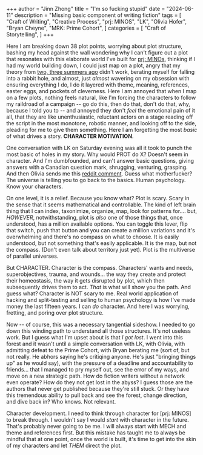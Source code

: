 +++
author = "Jinn Zhong"
title = "I'm so fucking stupid"
date = "2024-06-11"
description = "Missing basic component of writing fiction"
tags = [
    "Craft of Writing",
    "Creative Process",
    "prj: MINOS",
    "LK",
    "Olivia Hofer",
    "Bryan Cheyne",
    "MRK: Prime Cohort",
]
categories = [
    "Craft of Storytelling",
]
+++

Here I am breaking down 38 plot points, worrying about plot structure, bashing my head against the wall wondering why I can't figure out a plot that resonates with this elaborate world I've built for [prj: MINOs](https://journal.jinnzhong.com/tags/prj-minos/), thinking if I had my world building down, I could just map on a plot, angry that my theory from [two, three summers ago](https://journal.jinnzhong.com/fiction-writing-plan/) didn't work, berating myself for falling into a rabbit hole, and almost, just _almost_ wavering on my obsession with ensuring everything I do, I do it layered with theme, meaning, references, easter eggs, and pockets of cleverness. Here I am annoyed that when I map on a few plots, nothing feels natural, like I'm forcing the characters to follow my raildroad of a campaign -- go do this, then do that, don't do that, why, because I told you to -- and annoyed they don't _feel_ the emotional pain of it all, that they are like unenthusiastic, reluctant actors on a stage reading off the script in the most monotone, robotic manner, and looking off to the side, pleading for me to give them something. Here I am forgetting the most _basic_ of what drives a story. **CHARACTER MOTIVATION**.

One conversation with LK on Saturday evening was all it took to punch the most basic of holes in my story. Why would PROT do X? Doesn't seem in character. And I'm dumbfounded, and can't answer basic questions, giving answers with a Canadian question mark, shrugging, venturing, grasping. And then Olivia sends me this [reddit comment](https://www.reddit.com/r/writing/comments/1d8vld2/comment/l79cth3/). Guess what motherfucker? The universe is telling you to go back to the basics. Human psychology. Know your characters.

On one level, it is a relief. Because you know what? Plot is scary. Scary in the sense that it seems mathematical and controllable. The kind of left brain thing that I can index, taxonimize, organize, map, look for patterns for.... but, _HOWEVER_, notwithstanding, plot is _also_ one of those things that, once understood, has a million available options. You can toggle this lever, flip that switch, push that button and you can create a million variations and it's overwhelming and there's no compass on what to choose. It is easily understood, but not something that's easily applicable. It is the map, but not the compass. (Don't even talk about territory just yet). Plot is the multiverse of parallel universes.

But CHARACTER. Character is the compass. Characters' wants and needs, superobjectives, trauma, and wounds... the way they create and protect their homeostasis, the way it gets disrupted by plot, which then subsequently drives them to act. _That_ is what will show you the path. And guess what? Character is NOT scary to me. Real world application of hacking and split-testing and selling to human psychology is how I've made money the last fifteen years. I can _do_ character. And here I was worrying, fretting, and poring over plot structure.

Now -- of course, this was a necessary tangential sideshow. I needed to go down this winding path to understand all those structures. It's not useless work. But I guess what I'm upset about is that _I got lost_. I went into this forest and it wasn't until a simple conversation with LK, with Olivia, with admitting defeat to the Prime Cohort, with Bryan berating me (sort of, but not really. He abhors saying he's critiqing anyone. He's just "bringing things up" as he would say), with the pressure of a deadline and accountability to friends... that I managed to pry myself out, see the error of my ways, and move on a new strategic path. How do fiction writers without a network even operate? How do they not get lost in the abyss? I guess those are the authors that never get published because they're still stuck. Or they have this tremendous ability to pull back and see the forest, change direction, and dive back in? Who knows. Not relevant.

Character development. I need to think through character for [prj: MINOS] to break through. I wouldn't say I would _start_ with character in the future. That's probably never going to be me. I will always start with MECH and theme and references first. But this mistake has taught me to always be mindful that at one point, once the world is built, it's time to get into the skin of my characters and let _THEM_ direct the plot.

